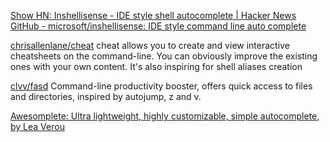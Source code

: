 
[Show HN: Inshellisense - IDE style shell autocomplete | Hacker News](https://news.ycombinator.com/item?id=38167363)
[GitHub - microsoft/inshellisense: IDE style command line auto complete](https://github.com/microsoft/inshellisense)

[chrisallenlane/cheat](https://github.com/chrisallenlane/cheat)
cheat allows you to create and view interactive cheatsheets on the command-line. You can obviously improve the existing ones with your own content. It's also inspiring for shell aliases creation

[clvv/fasd](https://github.com/clvv/fasd)
Command-line productivity booster, offers quick access to files and directories, inspired by autojump, z and v.

[Awesomplete: Ultra lightweight, highly customizable, simple autocomplete, by Lea Verou](https://projects.verou.me/awesomplete)
